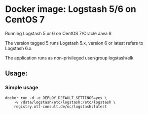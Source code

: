 # Docker image: Logstash 5/6 on CentOS 7
Running Logstash 5 or 6 on CentOS 7/Oracle Java 8

The version tagged 5 runs Logstash 5.x, version 6 or latest refers to Logstash 6.x.

The application runs as non-privileged  user/group logstash/elk.

## Usage:
### Simple usage
```
docker run -d -e DEPLOY_DEFAULT_SETTINGS=yes \
    -v /data/logstash/etc/logstash:/etc/logstash \
    registry.ott-consult.de/oc/logstash:latest
```
